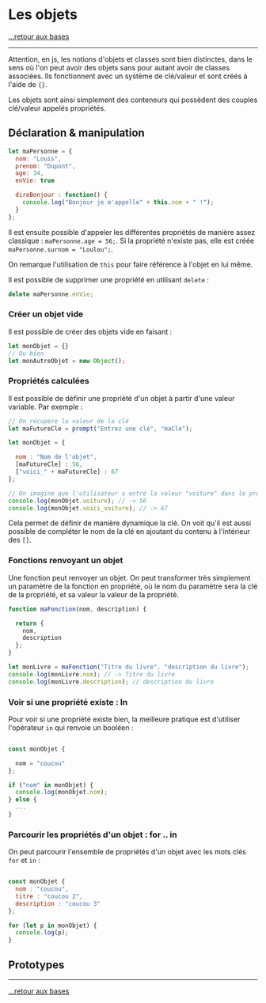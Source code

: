 # Les objets

[...retour aux bases](./bases.md)

---

Attention, en js, les notions d'objets et classes sont bien distinctes, dans le sens où l'on peut avoir des objets sans pour autant avoir de classes associées.
Ils fonctionnent avec un système de clé/valeur et sont créés à l'aide de `{}`.

Les objets sont ainsi simplement des conteneurs qui possèdent des couples clé/valeur appelés propriétés.

## Déclaration & manipulation

```js
let maPersonne = {
  nom: "Louis",
  prenom: "Dupont",
  age: 34,
  enVie: true

  direBonjour : function() {
    console.log("Bonjour je m'appelle" + this.nom + " !");
  }
};
```

Il est ensuite possible d'appeler les différentes propriétés de manière assez classique : `maPersonne.age = 56;`.
Si la propriété n'existe pas, elle est créée `maPersonne.surnom = "Loulou";`.

On remarque l'utilisation de `this` pour faire référence à l'objet en lui même.

Il est possible de supprimer une propriété en utilisant `delete` :

```js
delete maPersonne.enVie;
```

### Créer un objet vide

Il est possible de créer des objets vide en faisant :

```js
let monObjet = {}
// Ou bien
let monAutreObjet = new Object();
```

### Propriétés calculées

Il est possible de définir une propriété d'un objet à partir d'une valeur variable. Par exemple :

```js
// On récupère la valeur de la clé 
let maFutureCle = prompt("Entrez une clé", "maCle");

let monObjet = {

  nom : "Nom de l'objet",
  [maFutureCle] : 56, 
  ["voici_" + maFutureCle] : 67
};

// On imagine que l'utilisateur a entré la valeur "voiture" dans le prompt...
console.log(monObjet.voiture); // -> 56
console.log(monObjet.voici_voiture); // -> 67
```

Cela permet de définir de manière dynamique la clé. On voit qu'il est aussi possible de compléter le nom de la clé en ajoutant du contenu à l'intérieur des `[]`.

### Fonctions renvoyant un objet

Une fonction peut renvoyer un objet. On peut transformer très simplement un paramètre de la fonction en propriété, où le nom du paramètre sera la clé de la propriété, et sa valeur la valeur de la propriété.

```js
function maFonction(nom, description) {

  return {
    nom,
    description
  };
}

let monLivre = maFonction("Titre du livre", "description du livre");
console.log(monLivre.nom); // -> Titre du livre
console.log(monLivre.description); // description du livre
```

### Voir si une propriété existe : In

Pour voir si une propriété existe bien, la meilleure pratique est d'utiliser l'opérateur `in` qui renvoie un booléen :

```js

const monObjet {

  nom = "coucou"
};

if ("nom" in monObjet) {
  console.log(monObjet.nom);
} else {
  ...
}
```

### Parcourir les propriétés d'un objet : for .. in

On peut parcourir l'ensemble de propriétés d'un objet avec les mots clés `for` et `in` :

```js

const monObjet {
  nom : "coucou",
  titre : "coucou 2", 
  description : "coucou 3"
};

for (let p in monObjet) {
  console.log(p);
}
```

## Prototypes




--- 
[...retour aux bases](./bases.md)